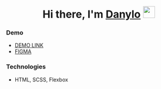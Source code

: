 <h1 align="center">Hi there, I'm <a href="https://t.me/novytskyi_d" target="_blank">Danylo</a> 
<img src="https://github.com/blackcater/blackcater/raw/main/images/Hi.gif" height="32"/></h1>

<h3>Demo</h3>

- [DEMO LINK](https://novytskyi-d.github.io/met-landing/)
- [FIGMA](https://www.figma.com/file/lSR1m42L9YwzQwzzxKwHpw/THE-MET?node-id=8590%3A29)

<h3>Technologies</h3>

- HTML, SCSS, Flexbox


